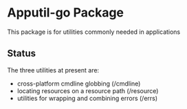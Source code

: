 # Apputil-go Package

This package is for utilities commonly needed in applications

## Status

The three utilities at present are:

  * cross-platform cmdline globbing (/cmdline)
  * locating resources on a resource path (/resource)
  * utilities for wrapping and combining errors (/errs)

